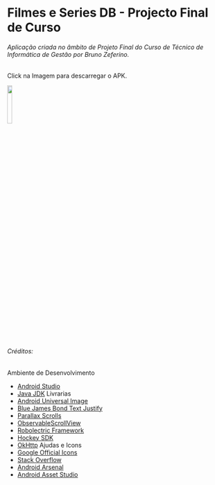 # Filmes e Series DB - Projecto Final de Curso
###### Aplicação criada no âmbito de Projeto Final do Curso de Técnico de Informática de Gestão por Bruno Zeferino.

Click na Imagem para descarregar o APK.

[<img src="http://i.imgur.com/bOuAeZE.png" width="15%"></img>](http://www60.zippyshare.com/v/s8hDTasC/file.html)

###### Créditos:
Ambiente de Desenvolvimento
- [Android Studio](https://developer.android.com/studio/index.html)
- [Java JDK](http://www.oracle.com/technetwork/java/javase/downloads/index.html)
Livrarias
- [Android Universal Image ](https://github.com/nostra13/Android-Universal-Image-Loader)
- [Blue James Bond Text Justify ](https://github.com/bluejamesbond/TextJustify-Android)
- [Parallax Scrolls  ](https://github.com/nirhart/ParallaxScroll)
- [ObservableScrollView ](https://github.com/ksoichiro/Android-ObservableScrollView)
- [Robolectric Framework ](http://robolectric.org)
- [Hockey SDK ](https://www.hockeyapp.net/feature)
- [OkHttp](https://developer.android.com/studio/index.html)
Ajudas e Icons
- [Google Official Icons](https://design.google.com/icons)
- [Stack Overflow](https://stackoverflow.com)
- [Android Arsenal](https://android-arsenal.com)
- [Android Asset Studio](https://romannurik.github.io/AndroidAssetStudio/index.html)

